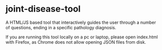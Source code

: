 # joint-disease-tool
A HTML/JS based tool that interactively guides the user through a number of questions, ending in a specific pathology diagnosis.

If you are running this tool locally on a pc or laptop, please open index.html with Firefox, as Chrome does not allow opening JSON files from disk.
